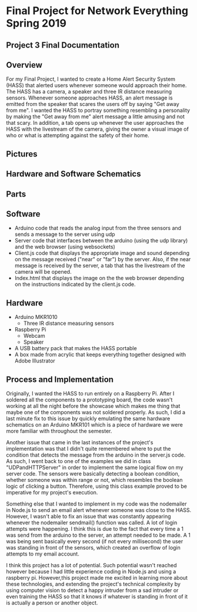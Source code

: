 # Final Project for Network Everything Spring 2019

## Project 3 Final Documentation

## Overview

For my Final Project, I wanted to create a Home Alert Security System (HASS) that alerted users whenever someone would approach their home. The HASS has a camera, a speaker and three IR distance measuring sensors. Whenever someone approaches HASS, an alert message is emitted from the speaker that scares the users off by saying &quot;Get away from me&quot;. I wanted the HASS to portray something resembling a personality by making the &quot;Get away from me&quot; alert message a little amusing and not that scary. In addition, a tab opens up whenever the user approaches the HASS with the livestream of the camera, giving the owner a visual image of who or what is attempting against the safety of their home.

## Pictures

## Hardware and Software Schematics

## Parts

## Software

- Arduino code that reads the analog input from the three sensors and sends a message to the server using udp
- Server code that interfaces between the arduino (using the udp library) and the web browser (using websockets)
- Client.js code that displays the appropriate image and sound depending on the message received (&quot;near&quot; or &quot;far&quot;) by the server. Also, if the near message is received by the server, a tab that has the livestream of the camera will be opened.
- Index.html that displays the image on the the web browser depending on the instructions indicated by the client.js code.

## Hardware

- Arduino MKR1010
  - Three IR distance measuring sensors
- Raspberry Pi
  - Webcam
  - Speaker
- A USB battery pack that makes the HASS portable
- A box made from  acrylic that keeps everything together designed with Adobe Illustrator

## Process and Implementation

Originally, I wanted the HASS to run entirely on a Raspberry Pi. After I soldered all the components to a prototyping board, the code wasn&#39;t working at all the night before the showcase which makes me thing that maybe one of the components was not soldered properly. As such, I did a last minute fix to this issue by quickly emulating the same hardware schematics on an Arduino MKR101 which is a piece of hardware we were more familiar with throughout the semester.

Another issue that came in the last instances of the project&#39;s implementation was that I didn&#39;t quite remembered where to put the condition that detects the message from the arduino in the server.js code. As such, I went back to one of the examples we did in class &quot;UDPandHTTPServer&quot; in order to implement the same logical flow on my server code. The sensors were basically detecting a boolean condition, whether someone was within range or not, which resembles the boolean logic of clicking a button. Therefore, using this class example proved to be imperative for my project&#39;s execution.

Something else that I wanted to implement in my code was the nodemailer in Node.js to send an email alert whenever someone was close to the HASS. However, I wasn&#39;t able to fix an issue that was constantly appearing whenever the nodemailer sendmail() function was called. A lot of login attempts were happening. I think this is due to the fact that every time a 1 was send from the arduino to the server, an attempt needed to be made. A 1 was being sent basically every second (if not every millisecond) the user was standing in front of the sensors, which created an overflow of login attempts to my email account.

I think this project has a lot of potential. Such potential wasn&#39;t reached however because I had little experience coding in Node.js and using a raspberry pi. However,this project made me excited in learning more about these technologies, and extending the project&#39;s technical complexity by using computer vision to detect a happy intruder from a sad intruder or even training the HASS so that it knows if whatever is standing in front of it is actually a person or another object.
